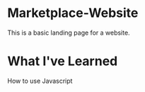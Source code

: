 # Marketplace-Website
This is a basic landing page for a website.

# What I've Learned
How to use Javascript
